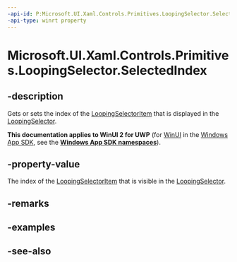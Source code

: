 ```yaml
---
-api-id: P:Microsoft.UI.Xaml.Controls.Primitives.LoopingSelector.SelectedIndex
-api-type: winrt property
---
```


<!-- Property syntax
public int SelectedIndex { get;  set; }
-->

# Microsoft.UI.Xaml.Controls.Primitives.LoopingSelector.SelectedIndex

## -description
Gets or sets the index of the [LoopingSelectorItem](loopingselectoritem.md) that is displayed in the [LoopingSelector](loopingselector.md).

**This documentation applies to WinUI 2 for UWP** (for [WinUI](/windows/apps/winui/winui3/) in the [Windows App SDK](/windows/apps/windows-app-sdk/), see the **[Windows App SDK namespaces](/windows/windows-app-sdk/api/winrt/)**).

## -property-value
The index of the [LoopingSelectorItem](loopingselectoritem.md) that is visible in the [LoopingSelector](loopingselector.md).

## -remarks

## -examples

## -see-also
